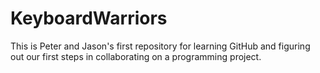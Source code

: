 # KeyboardWarriors

This is Peter and Jason's first repository for learning GitHub and figuring out our first steps in collaborating on a programming project.

